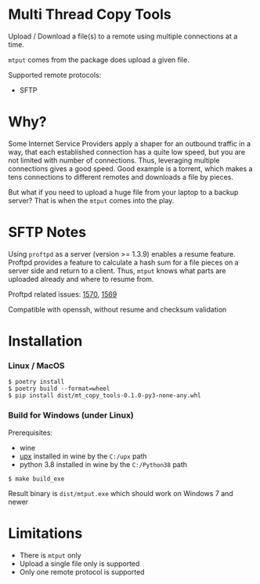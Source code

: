 # Multi Thread Copy Tools

Upload / Download a file(s) to a remote using multiple connections at a time.

`mtput` comes from the package does upload a given file.

Supported remote protocols:
* SFTP


# Why?

Some Internet Service Providers apply a shaper for an outbound traffic in a way,
that each established connection has a quite low speed, but you are not limited with number of connections.
Thus, leveraging multiple connections gives a good speed.
Good example is a torrent, which makes a tens connections to different remotes and downloads a file by pieces.

But what if you need to upload a huge file from your laptop to a backup server?
That is when the `mtput` comes into the play.


# SFTP Notes

Using `proftpd` as a server (version >= 1.3.9) enables a resume feature.
Proftpd provides a feature to calculate a hash sum for a file pieces on a server side and return to a client.
Thus, `mtput` knows what parts are uploaded already and where to resume from.

Proftpd related issues: [1570](https://github.com/proftpd/proftpd/issues/1570), [1569](https://github.com/proftpd/proftpd/issues/1569)

Compatible with openssh, without resume and checksum validation


# Installation

### Linux / MacOS

```
$ poetry install
$ poetry build --format=wheel
$ pip install dist/mt_copy_tools-0.1.0-py3-none-any.whl
```

### Build for Windows (under Linux)

Prerequisites:
* wine
* [upx](https://github.com/upx/upx) installed in wine by the `C:/upx` path
* python 3.8 installed in wine by the `C:/Python38` path

```
$ make build_exe
```

Result binary is `dist/mtput.exe` which should work on Windows 7 and newer


# Limitations

* There is `mtput` only
* Upload a single file only is supported
* Only one remote protocol is supported

